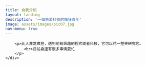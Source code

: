 ```yaml
---
title: 自我介紹
layout: landing
description: '一個熱愛科技的瘋狂青年'
image: assets/images/pic07.jpg
nav-menu: true
---
```


<!-- Main -->
<div id="main">

<!-- One -->
<section id="one">
	<div class="inner">
		
		<p>此人非常瘋狂，遇到他有興趣的程式或者科技，它可以花一整天研究它。
			<br>目前身邊有很多事情要忙
		</p>
	</div>
</section>
